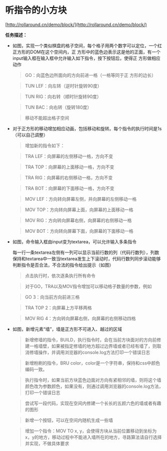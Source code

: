 # 听指令的小方块
[http://rollaround.cn/demo/block/](http://rollaround.cn/demo/block/)


  **任务描述：**

  * 如图，实现一个类似棋盘的格子空间，每个格子用两个数字可以定位，一个红正方形的DOM在这个空间内，正 方形中的蓝色边表示这是他的正面，有一个input输入框在输入框中允许输入如下指令，按下按钮后，使得正 方形做相应动作

    > GO：向蓝色边所面向的方向前进一格（一格等同于正  方形的边长）

    > TUN LEF：向左转（逆时针旋转90度）

    > TUN RIG：向右转（顺时针旋转90度）

    > TUN BAC：向右转（旋转180度）

    > 移动不能超出格子空间

  * 对于正方形的移动增加相应动画，包括移动和旋转。每个指令的执行时间是1s（可以自己调整）

    > 增加新的指令如下：

    > TRA LEF：向屏幕的左侧移动一格，方向不变

    > TRA TOP：向屏幕的上面移动一格，方向不变

    > TRA RIG：向屏幕的右侧移动一格，方向不变

    > TRA BOT：向屏幕的下面移动一格，方向不变

    > MOV LEF：方向转向屏幕左侧，并向屏幕的左侧移动一格

    > MOV TOP：方向转向屏幕上面，向屏幕的上面移动一格

    > MOV RIG：方向转向屏幕右侧，向屏幕的右侧移动一格

    > MOV BOT：方向转向屏幕下面，向屏幕的下面移动一格

  * 如图，命令输入框由input变为textarea，可以允许输入多条指令

    每一行一条textarea左侧有一列可以显示当前行数的列（代码行数列），列数保持和textarea中一致当textarea发生上下滚动时，代码行数列同步滚动能够判断指令是否合法，不合法的指令给出提示（如图）

    > 点击执行时，依次逐条执行所有命令

    > 对于GO，TRA以及MOV指令增加可以移动格子数量的参数，例如

    > GO 3：向当前方向前进三格

    > TRA TOP 2：向屏幕上方平移两格

    > MOV RIG 4：方向转向屏幕右侧，向屏幕的右侧移动四格


  * 如图，新增元素“墙”，墙是正方形不可进入、越过的区域

    > 新增修墙的指令，BUILD，执行指令时，会在当前方块面对的方向前修建一格墙壁，如果被指定修墙的地方超过边界墙或者已经有墙了，则取消修墙操作，并调用浏览器的console.log方法打印一个错误日志

    > 新增粉刷的指令，BRU color，color是一个字符串，保持和css中颜色编码一致。

    > 执行指令时，如果当前方块蓝色边面对方向有紧相邻的墙，则将这个墙颜色改为参数颜色，如果没有，则通过调用浏览器的console.log方法，打印一个错误日志

    > 尝试写一段代码，实现在空间内修建一个长长的五颜六色的墙或者有趣的图形

    > 新增一个按钮，可以在空间内随机生成一些墙

    > 增加一个指令：MOV TO x, y，会使得方块从当前位置移动到坐标为x，y的地方，移动过程中不能进入墙所在的地方，寻路算法请自行选择并实现，不做具体要求
